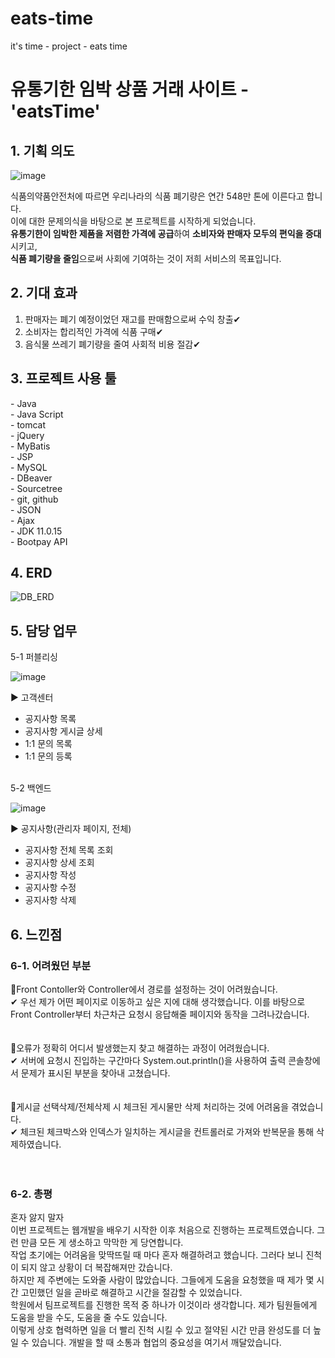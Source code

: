 # eats-time
it's time - project - eats time

<h1>유통기한 임박 상품 거래 사이트 - 'eatsTime'</h1>


<h2>1. 기획 의도</h2>

![image](https://github.com/Developer-Kimchi/eats-time/assets/129861604/895d61dd-bb5b-42d7-a617-bb6d0d508709)


식품의약품안전처에 따르면 우리나라의 식품 폐기량은 연간 548만 톤에 이른다고 합니다.<br>
이에 대한 문제의식을 바탕으로 본 프로젝트를 시작하게 되었습니다.<br>
<strong>유통기한이 임박한 제품을 저렴한 가격에 공급</strong>하여 <strong>소비자와 판매자 모두의 편익을 증대</strong>시키고,<br>
<strong>식품 폐기량을 줄임</strong>으로써 사회에 기여하는 것이 저희 서비스의 목표입니다.<br>

</div>


<h2>2. 기대 효과</h2>


1. 판매자는 폐기 예정이었던 재고를 판매함으로써 수익 창출✔<br>
2. 소비자는 합리적인 가격에 식품 구매✔<br>
3. 음식물 쓰레기 폐기량을 줄여 사회적 비용 절감✔<br>


<h2>3. 프로젝트 사용 툴</h2>
- Java<br>
- Java Script<br>
- tomcat<br>
- jQuery<br>
- MyBatis<br>
- JSP<br>
- MySQL<br>
- DBeaver<br>
- Sourcetree<br>
- git, github<br>
- JSON<br>
- Ajax<br>
- JDK 11.0.15<br>
- Bootpay API<br>

<h2>4. ERD</h2>

![DB_ERD](https://github.com/Developer-Kimchi/eats-time/assets/129861604/85f713a1-32b6-4b66-b2c5-27f338b9d228)

  
<h2>5. 담당 업무</h2>
5-1 퍼블리싱<br>

![image](https://github.com/Developer-Kimchi/eats-time/assets/129861604/56011819-c4c3-4328-a4bb-d6dda1e641bc)



▶ 고객센터
- 공지사항 목록
- 공지사항 게시글 상세
- 1:1 문의 목록
- 1:1 문의 등록

<br>
5-2 백엔드<br>

![image](https://github.com/Developer-Kimchi/eats-time/assets/129861604/2ec5d3e5-0097-407a-b658-e943b928a2d0)


▶ 공지사항(관리자 페이지, 전체)
- 공지사항 전체 목록 조회
- 공지사항 상세 조회
- 공지사항 작성
- 공지사항 수정
- 공지사항 삭제


<h2>6. 느낀점</h2>
<h3>6-1. 어려웠던 부분</h3>
📌Front Contoller와 Controller에서 경로를 설정하는 것이 어려웠습니다. <br>
✔ 우선 제가 어떤 페이지로 이동하고 싶은 지에 대해 생각했습니다. 이를 바탕으로 Front Controller부터 차근차근 요청시 응답해줄 페이지와 동작을 그려나갔습니다.<br><br>
<br>
📌오류가 정확히 어디서 발생했는지 찾고 해결하는 과정이 어려웠습니다. <br>
✔ 서버에 요청시 진입하는 구간마다 System.out.println()을 사용하여 출력 콘솔창에서 문제가 표시된 부분을 찾아내 고쳤습니다.<br><br>
<br>
📌게시글 선택삭제/전체삭제 시 체크된 게시물만 삭제 처리하는 것에 어려움을 겪었습니다. <br>
✔ 체크된 체크박스와 인덱스가 일치하는 게시글을 컨트롤러로 가져와 반복문을 통해 삭제하였습니다.<br><br>
<br>

<h3>6-2. 총평</h3>
 혼자 앓지 말자<br>
 이번 프로젝트는 웹개발을 배우기 시작한 이후 처음으로 진행하는 프로젝트였습니다. 그런 만큼 모든 게 생소하고 막막한 게 당연합니다.<br>
작업 초기에는 어려움을 맞딱뜨릴 때 마다 혼자 해결하려고 했습니다. 그러다 보니 진척이 되지 않고 상황이 더 복잡해져만 갔습니다.<br>
하지만 제 주변에는 도와줄 사람이 많았습니다. 그들에게 도움을 요청했을 때 제가 몇 시간 고민했던 일을 곧바로 해결하고 시간을 절감할 수 있었습니다.<br>
학원에서 팀프로젝트를 진행한 목적 중 하나가 이것이라 생각합니다. 제가 팀원들에게 도움을 받을 수도, 도움을 줄 수도 있습니다.<br>
이렇게 상호 협력하면 일을 더 빨리 진척 시킬 수 있고 절약된 시간 만큼 완성도를 더 높일 수 있습니다. 개발을 할 때 소통과 협업의 중요성을 여기서 깨달았습니다.<br>
